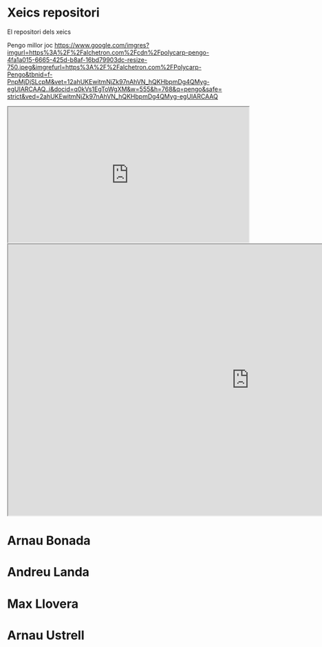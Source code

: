 # Xeics repositori
El repositori dels xeics

Pengo millor joc
https://www.google.com/imgres?imgurl=https%3A%2F%2Falchetron.com%2Fcdn%2Fpolycarp-pengo-4fa1a015-6665-425d-b8af-16bd79903dc-resize-750.jpeg&imgrefurl=https%3A%2F%2Falchetron.com%2FPolycarp-Pengo&tbnid=f-PnpMjDjSLcpM&vet=12ahUKEwitmNjZk97nAhVN_hQKHbpmDg4QMyg-egUIARCAAQ..i&docid=q0kVs1EgToWgXM&w=555&h=768&q=pengo&safe=strict&ved=2ahUKEwitmNjZk97nAhVN_hQKHbpmDg4QMyg-egUIARCAAQ

<iframe width="560" height="315" src="https://www.youtube.com/embed/vQGKAIaUlpk">
 </iframe>
<iframe width="1120" height="630" src="https://upload.wikimedia.org/wikipedia/en/thumb/2/2e/Pengo_arcade_flyer.jpg/200px-Pengo_arcade_flyer.jpg">
 </iframe>
 

# Arnau Bonada
# Andreu Landa
# Max Llovera
# Arnau Ustrell
